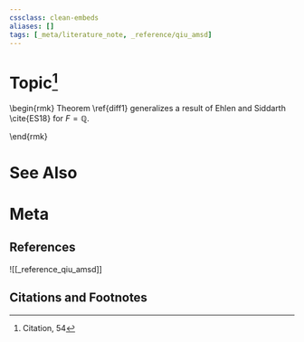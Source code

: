 ```yaml
---
cssclass: clean-embeds
aliases: []
tags: [_meta/literature_note, _reference/qiu_amsd]
---
```

# Topic[^1]



\begin{rmk}
Theorem \ref{diff1}  generalizes a   result of Ehlen and Siddarth \cite{ES18} for $F={\mathbb {Q}}$. 


\end{rmk}


# See Also

# Meta
## References
![[_reference_qiu_amsd]]


## Citations and Footnotes
[^1]: Citation, 54